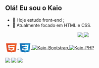 ## Olá! Eu sou o Kaio

- 🔭 Hoje estudo front-end ;
- 🌱 Atualmente focado em HTML e CSS.


<div align="center">
  <a href="https://github.com/KaioT2">
  <img height="180em" src="https://github-readme-stats.vercel.app/api?username=KaioT2&show_icons=true&theme=tokyonight&include_all_commits=true&count_private=true&icon_color=fff"/>
  <img height="180em" src="https://github-readme-stats.vercel.app/api/top-langs/?username=KaioT2&layout=compact&langs_count=7&theme=tokyonight"/>
</div>

<div style="display: inline_block"><br>
  <img align="center" alt="Kaio-HTML" height="30" width="40" src="https://raw.githubusercontent.com/devicons/devicon/master/icons/html5/html5-original.svg">
  <img align="center" alt="Kaio-CSS" height="30" width="40" src="https://raw.githubusercontent.com/devicons/devicon/master/icons/css3/css3-original.svg">
  <img align="center" alt="Kaio-Bootstrap" height="37" width="40" src="https://cdn.jsdelivr.net/gh/devicons/devicon/icons/bootstrap/bootstrap-original.svg" />
  <img align="center" alt="Kaio-PHP" height="40" width="40" src="https://cdn.jsdelivr.net/gh/devicons/devicon/icons/php/php-plain.svg" />

</div><br>

<div> 
  <a href="https://instagram.com/kaio2046" target="_blank"><img src="https://img.shields.io/badge/-Instagram-%23E4405F?style=for-the-badge&logo=instagram&logoColor=white" target="_blank"></a>
  <a href = "mailto:kaiofd20062@gmail.com"><img src="https://img.shields.io/badge/-Gmail-%23333?style=for-the-badge&logo=gmail&logoColor=white" target="_blank"></a>
  <a href="https://www.linkedin.com/in/kaio-dias-6a547720a" target="_blank"><img src="https://img.shields.io/badge/-LinkedIn-%230077B5?style=for-the-badge&logo=linkedin&logoColor=white" target="_blank"></a>  
</div>

